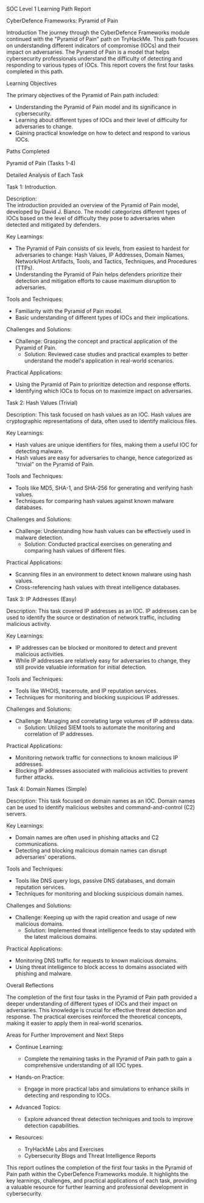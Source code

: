 SOC Level 1 Learning Path Report

CyberDefence Frameworks: Pyramid of Pain

Introduction
The journey through the CyberDefence Frameworks module continued with the "Pyramid of Pain" path on TryHackMe. This path focuses on understanding different indicators of compromise (IOCs) and their impact on adversaries. The Pyramid of Pain is a model that helps cybersecurity professionals understand the difficulty of detecting and responding to various types of IOCs. This report covers the first four tasks completed in this path.


Learning Objectives

The primary objectives of the Pyramid of Pain path included:
- Understanding the Pyramid of Pain model and its significance in cybersecurity.
- Learning about different types of IOCs and their level of difficulty for adversaries to change.
- Gaining practical knowledge on how to detect and respond to various IOCs.


Paths Completed

Pyramid of Pain (Tasks 1-4)



Detailed Analysis of Each Task

Task 1: Introduction.

Description:	
The introduction provided an overview of the Pyramid of Pain model, developed by David J. Bianco. The model categorizes different types of IOCs based on the level of difficulty they pose to adversaries when detected and mitigated by defenders.

Key Learnings:
- The Pyramid of Pain consists of six levels, from easiest to hardest for adversaries to change: Hash Values, IP Addresses, Domain Names, Network/Host Artifacts, Tools, and Tactics, Techniques, and Procedures (TTPs).
- Understanding the Pyramid of Pain helps defenders prioritize their detection and mitigation efforts to cause maximum disruption to adversaries.

Tools and Techniques:
- Familiarity with the Pyramid of Pain model.
- Basic understanding of different types of IOCs and their implications.

Challenges and Solutions:
- Challenge: Grasping the concept and practical application of the Pyramid of Pain.
  - Solution: Reviewed case studies and practical examples to better understand the model's application in real-world scenarios.

Practical Applications:
- Using the Pyramid of Pain to prioritize detection and response efforts.
- Identifying which IOCs to focus on to maximize impact on adversaries.



Task 2: Hash Values (Trivial)

Description:
This task focused on hash values as an IOC. Hash values are cryptographic representations of data, often used to identify malicious files.

Key Learnings:
- Hash values are unique identifiers for files, making them a useful IOC for detecting malware.
- Hash values are easy for adversaries to change, hence categorized as "trivial" on the Pyramid of Pain.

Tools and Techniques:
- Tools like MD5, SHA-1, and SHA-256 for generating and verifying hash values.
- Techniques for comparing hash values against known malware databases.

Challenges and Solutions:
- Challenge: Understanding how hash values can be effectively used in malware detection.
  - Solution: Conducted practical exercises on generating and comparing hash values of different files.

Practical Applications:
- Scanning files in an environment to detect known malware using hash values.
- Cross-referencing hash values with threat intelligence databases.





Task 3: IP Addresses (Easy)

Description:
This task covered IP addresses as an IOC. IP addresses can be used to identify the source or destination of network traffic, including malicious activity.

Key Learnings:
- IP addresses can be blocked or monitored to detect and prevent malicious activities.
- While IP addresses are relatively easy for adversaries to change, they still provide valuable information for initial detection.

Tools and Techniques:
- Tools like WHOIS, traceroute, and IP reputation services.
- Techniques for monitoring and blocking suspicious IP addresses.

Challenges and Solutions:
- Challenge: Managing and correlating large volumes of IP address data.
  - Solution: Utilized SIEM tools to automate the monitoring and correlation of IP addresses.

Practical Applications:
- Monitoring network traffic for connections to known malicious IP addresses.
- Blocking IP addresses associated with malicious activities to prevent further attacks.



Task 4: Domain Names (Simple)

Description:
This task focused on domain names as an IOC. Domain names can be used to identify malicious websites and command-and-control (C2) servers.

Key Learnings:
- Domain names are often used in phishing attacks and C2 communications.
- Detecting and blocking malicious domain names can disrupt adversaries' operations.

Tools and Techniques:
- Tools like DNS query logs, passive DNS databases, and domain reputation services.
- Techniques for monitoring and blocking suspicious domain names.

Challenges and Solutions:
- Challenge: Keeping up with the rapid creation and usage of new malicious domains.
  - Solution: Implemented threat intelligence feeds to stay updated with the latest malicious domains.

Practical Applications:
- Monitoring DNS traffic for requests to known malicious domains.
- Using threat intelligence to block access to domains associated with phishing and malware.


Overall Reflections

The completion of the first four tasks in the Pyramid of Pain path provided a deeper understanding of different types of IOCs and their impact on adversaries. This knowledge is crucial for effective threat detection and response. The practical exercises reinforced the theoretical concepts, making it easier to apply them in real-world scenarios.

Areas for Further Improvement and Next Steps

- Continue Learning:
  - Complete the remaining tasks in the Pyramid of Pain path to gain a comprehensive understanding of all IOC types.

- Hands-on Practice:
  - Engage in more practical labs and simulations to enhance skills in detecting and responding to IOCs.

- Advanced Topics:
  - Explore advanced threat detection techniques and tools to improve detection capabilities.


- Resources:
  - TryHackMe Labs and Exercises
  - Cybersecurity Blogs and Threat Intelligence Reports


This report outlines the completion of the first four tasks in the Pyramid of Pain path within the CyberDefence Frameworks module. It highlights the key learnings, challenges, and practical applications of each task, providing a valuable resource for further learning and professional development in cybersecurity.
